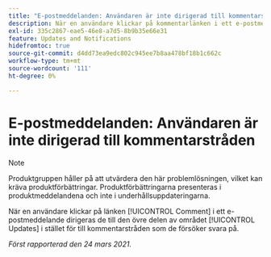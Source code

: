 ```yaml
---
title: "E-postmeddelanden: Användaren är inte dirigerad till kommentarstråden"
description: När en användare klickar på kommentarlänken i ett e-postmeddelande dirigeras de till den övre delen av området [!UICONTROL Updates] i stället för till den kommentarstråd som de försöker svara på.
exl-id: 335c2867-eae5-46e8-a7d5-8b9b35e66e31
feature: Updates and Notifications
hidefromtoc: true
source-git-commit: d4dd73ea9edc802c945ee7b8aa478bf18b1c662c
workflow-type: tm+mt
source-wordcount: '111'
ht-degree: 0%

---
```


# E-postmeddelanden: Användaren är inte dirigerad till kommentarstråden

<!--Article created by request-->

>[!NOTE]
>
>Produktgruppen håller på att utvärdera den här problemlösningen, vilket kan kräva produktförbättringar. Produktförbättringarna presenteras i produktmeddelandena och inte i underhållsuppdateringarna.

När en användare klickar på länken [!UICONTROL Comment] i ett e-postmeddelande dirigeras de till den övre delen av området [!UICONTROL Updates] i stället för till kommentarstråden som de försöker svara på.

_Först rapporterad den 24 mars 2021._
